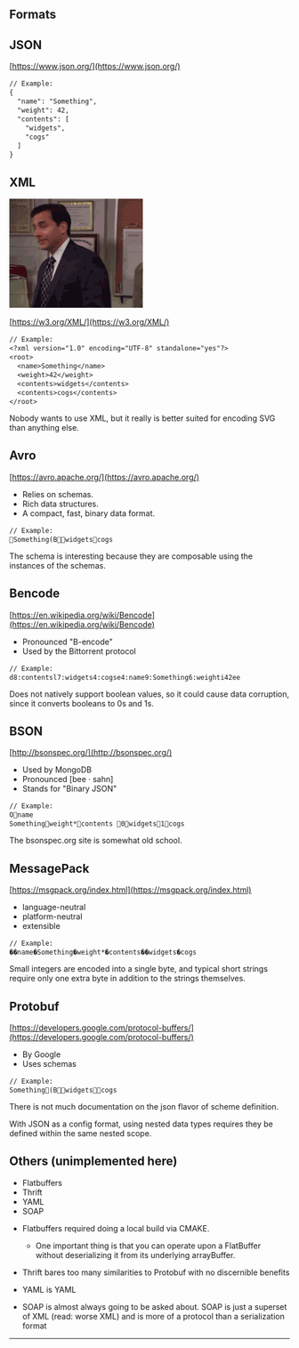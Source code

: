 ## Formats

## JSON

[https://www.json.org/](https://www.json.org/)

```
// Example:
{
  "name": "Something",
  "weight": 42,
  "contents": [
    "widgets",
    "cogs"
  ]
}
```

## XML

![](./assets/xml.gif)

[https://w3.org/XML/](https://w3.org/XML/)

```
// Example:
<?xml version="1.0" encoding="UTF-8" standalone="yes"?>
<root>
  <name>Something</name>
  <weight>42</weight>
  <contents>widgets</contents>
  <contents>cogs</contents>
</root>
```

<div class="notes">
Nobody wants to use XML, but it really is better suited for encoding SVG than anything else.
</div>

## Avro

[https://avro.apache.org/](https://avro.apache.org/)

- Relies on schemas.
- Rich data structures.
- A compact, fast, binary data format.

```
// Example:
Something(Bwidgetscogs
```

<div class="notes">
The schema is interesting because they are composable using the instances of the schemas.
</div>

## Bencode

[https://en.wikipedia.org/wiki/Bencode](https://en.wikipedia.org/wiki/Bencode)

- Pronounced "B-encode"
- Used by the Bittorrent protocol

```
// Example:
d8:contentsl7:widgets4:cogse4:name9:Something6:weighti42ee
```

<div class="notes">
Does not natively support boolean values, so it could cause data corruption, since it converts booleans to 0s and 1s.
</div>

## BSON

[http://bsonspec.org/](http://bsonspec.org/)

- Used by MongoDB
- Pronounced [bee · sahn]
- Stands for "Binary JSON"

```
// Example:
Oname
Somethingweight*contents 0widgets1cogs
```

<div class="notes">
The bsonspec.org site is somewhat old school.
</div>

## MessagePack

[https://msgpack.org/index.html](https://msgpack.org/index.html)

- language-neutral
- platform-neutral
- extensible

```
// Example:
��name�Something�weight*�contents��widgets�cogs
```

<div clas="notes">
Small integers are encoded into a single byte, and typical short strings require only one extra byte in addition to the strings themselves.
</div>

## Protobuf

[https://developers.google.com/protocol-buffers/](https://developers.google.com/protocol-buffers/)

- By Google
- Uses schemas

```
// Example:
Something(Bwidgetscogs
```

<div class="notes">
There is not much documentation on the json flavor of scheme definition.

With JSON as a config format, using nested data types requires they be defined within the same nested scope.
</div>

## Others (unimplemented here)

- Flatbuffers
- Thrift
- YAML
- SOAP

<div class="notes">

- Flatbuffers required doing a local build via CMAKE.
  - One important thing is that you can operate upon a FlatBuffer without deserializing it from its underlying arrayBuffer.

- Thrift bares too many similarities to Protobuf with no discernible benefits

- YAML is YAML

- SOAP is almost always going to be asked about. SOAP is just a superset of XML (read: worse XML) and is more of a protocol than a serialization format

</div>

---
